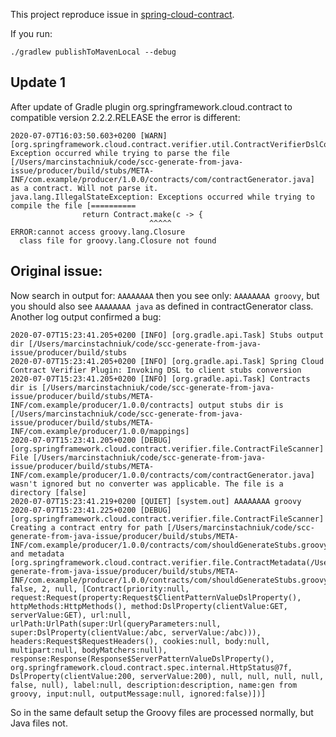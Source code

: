 This project reproduce issue in [spring-cloud-contract](https://github.com/spring-cloud/spring-cloud-contract/).

If you run:
```shell script
./gradlew publishToMavenLocal --debug
```

## Update 1
After update of Gradle plugin org.springframework.cloud.contract to compatible version 2.2.2.RELEASE the error is different:
```text
2020-07-07T16:03:50.603+0200 [WARN] [org.springframework.cloud.contract.verifier.util.ContractVerifierDslConverter] Exception occurred while trying to parse the file [/Users/marcinstachniuk/code/scc-generate-from-java-issue/producer/build/stubs/META-INF/com.example/producer/1.0.0/contracts/com/contractGenerator.java] as a contract. Will not parse it.
java.lang.IllegalStateException: Exceptions occurred while trying to compile the file [==========
                return Contract.make(c -> {
                               ^^^^^
ERROR:cannot access groovy.lang.Closure
  class file for groovy.lang.Closure not found
```

## Original issue:

Now search in output for: `AAAAAAAA` then you see only: `AAAAAAAA groovy`, but you should also see `AAAAAAAA java` 
as defined in contractGenerator class.
Another log output confirmed a bug:

```text
2020-07-07T15:23:41.205+0200 [INFO] [org.gradle.api.Task] Stubs output dir [/Users/marcinstachniuk/code/scc-generate-from-java-issue/producer/build/stubs
2020-07-07T15:23:41.205+0200 [INFO] [org.gradle.api.Task] Spring Cloud Contract Verifier Plugin: Invoking DSL to client stubs conversion
2020-07-07T15:23:41.205+0200 [INFO] [org.gradle.api.Task] Contracts dir is [/Users/marcinstachniuk/code/scc-generate-from-java-issue/producer/build/stubs/META-INF/com.example/producer/1.0.0/contracts] output stubs dir is [/Users/marcinstachniuk/code/scc-generate-from-java-issue/producer/build/stubs/META-INF/com.example/producer/1.0.0/mappings]
2020-07-07T15:23:41.205+0200 [DEBUG] [org.springframework.cloud.contract.verifier.file.ContractFileScanner] File [/Users/marcinstachniuk/code/scc-generate-from-java-issue/producer/build/stubs/META-INF/com.example/producer/1.0.0/contracts/com/contractGenerator.java] wasn't ignored but no converter was applicable. The file is a directory [false]
2020-07-07T15:23:41.219+0200 [QUIET] [system.out] AAAAAAAA groovy
2020-07-07T15:23:41.225+0200 [DEBUG] [org.springframework.cloud.contract.verifier.file.ContractFileScanner] Creating a contract entry for path [/Users/marcinstachniuk/code/scc-generate-from-java-issue/producer/build/stubs/META-INF/com.example/producer/1.0.0/contracts/com/shouldGenerateStubs.groovy] and metadata [org.springframework.cloud.contract.verifier.file.ContractMetadata(/Users/marcinstachniuk/code/scc-generate-from-java-issue/producer/build/stubs/META-INF/com.example/producer/1.0.0/contracts/com/shouldGenerateStubs.groovy, false, 2, null, [Contract(priority:null, request:Request(property:Request$ClientPatternValueDslProperty(), httpMethods:HttpMethods(), method:DslProperty(clientValue:GET, serverValue:GET), url:null, urlPath:UrlPath(super:Url(queryParameters:null, super:DslProperty(clientValue:/abc, serverValue:/abc))), headers:Request$RequestHeaders(), cookies:null, body:null, multipart:null, bodyMatchers:null), response:Response(Response$ServerPatternValueDslProperty(), org.springframework.cloud.contract.spec.internal.HttpStatus@7f, DslProperty(clientValue:200, serverValue:200), null, null, null, null, false, null), label:null, description:description, name:gen from groovy, input:null, outputMessage:null, ignored:false)])]
```

So in the same default setup the Groovy files are processed normally, but Java files not.
